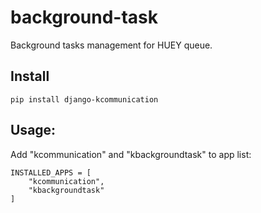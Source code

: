 # background-task

Background tasks management for HUEY queue.

## Install

```
pip install django-kcommunication
```

## Usage:

Add "kcommunication" and "kbackgroundtask" to app list:


```
INSTALLED_APPS = [
    "kcommunication",
    "kbackgroundtask"
]
```

